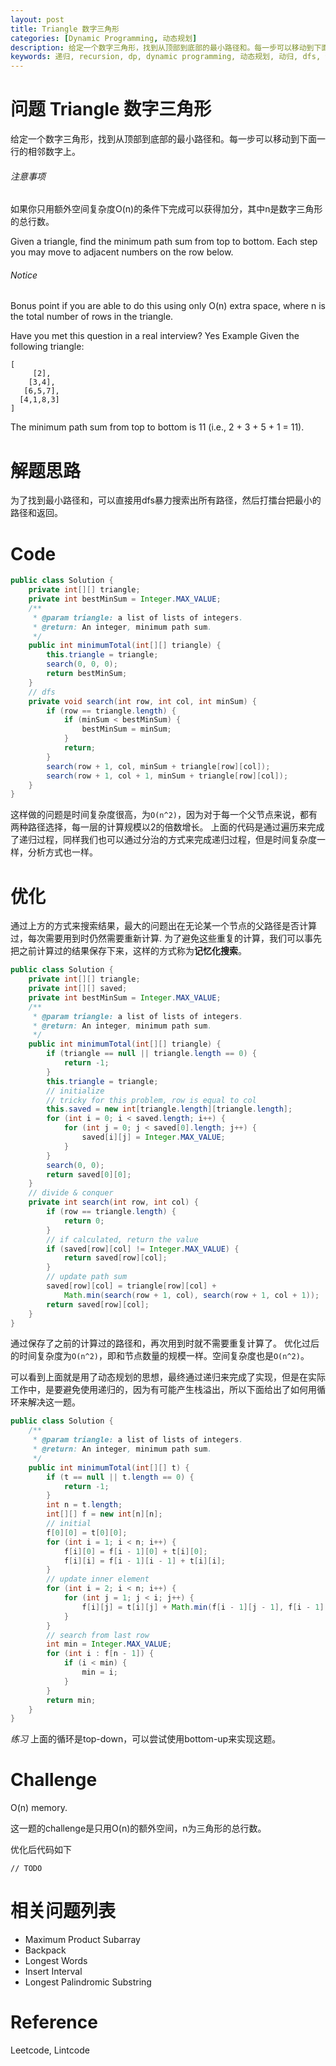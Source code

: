 ```yaml
---
layout: post
title: Triangle 数字三角形 
categories: [Dynamic Programming, 动态规划]
description: 给定一个数字三角形，找到从顶部到底部的最小路径和。每一步可以移动到下面一行的相邻数字上。
keywords: 递归, recursion, dp, dynamic programming, 动态规划, 动归, dfs, 深度优先搜索, 记忆化搜索
---
```


# 问题 Triangle 数字三角形
给定一个数字三角形，找到从顶部到底部的最小路径和。每一步可以移动到下面一行的相邻数字上。

###### 注意事项
如果你只用额外空间复杂度O(n)的条件下完成可以获得加分，其中n是数字三角形的总行数。

Given a triangle, find the minimum path sum from top to bottom. Each step you may move to adjacent numbers on the row below.

###### Notice
Bonus point if you are able to do this using only O(n) extra space, where n is the total number of rows in the triangle.

Have you met this question in a real interview? Yes
Example
Given the following triangle:

```
[
     [2],
    [3,4],
   [6,5,7],
  [4,1,8,3]
]
```

The minimum path sum from top to bottom is 11 (i.e., 2 + 3 + 5 + 1 = 11).


# 解题思路
为了找到最小路径和，可以直接用dfs暴力搜索出所有路径，然后打擂台把最小的路径和返回。

# Code

```java
public class Solution {
    private int[][] triangle;
    private int bestMinSum = Integer.MAX_VALUE;
    /**
     * @param triangle: a list of lists of integers.
     * @return: An integer, minimum path sum.
     */
    public int minimumTotal(int[][] triangle) {
        this.triangle = triangle;
        search(0, 0, 0);
        return bestMinSum;
    }
    // dfs
    private void search(int row, int col, int minSum) {
        if (row == triangle.length) {
            if (minSum < bestMinSum) {
                bestMinSum = minSum;
            }
            return;
        }
        search(row + 1, col, minSum + triangle[row][col]);
        search(row + 1, col + 1, minSum + triangle[row][col]);
    }
}
```

这样做的问题是时间复杂度很高，为`O(n^2)`，因为对于每一个父节点来说，都有两种路径选择，每一层的计算规模以2的倍数增长。
上面的代码是通过遍历来完成了递归过程，同样我们也可以通过分治的方式来完成递归过程，但是时间复杂度一样，分析方式也一样。

# 优化
通过上方的方式来搜索结果，最大的问题出在无论某一个节点的父路径是否计算过，每次需要用到时仍然需要重新计算.
为了避免这些重复的计算，我们可以事先把之前计算过的结果保存下来，这样的方式称为**记忆化搜索**。

```java
public class Solution {
    private int[][] triangle;
    private int[][] saved;
    private int bestMinSum = Integer.MAX_VALUE;
    /**
     * @param triangle: a list of lists of integers.
     * @return: An integer, minimum path sum.
     */
    public int minimumTotal(int[][] triangle) {
        if (triangle == null || triangle.length == 0) {
            return -1;
        }
        this.triangle = triangle;
        // initialize
        // tricky for this problem, row is equal to col
        this.saved = new int[triangle.length][triangle.length];
        for (int i = 0; i < saved.length; i++) {
            for (int j = 0; j < saved[0].length; j++) {
                saved[i][j] = Integer.MAX_VALUE;
            }
        }
        search(0, 0);
        return saved[0][0];
    }
    // divide & conquer
    private int search(int row, int col) {
        if (row == triangle.length) {
            return 0;
        }
        // if calculated, return the value
        if (saved[row][col] != Integer.MAX_VALUE) {
            return saved[row][col];
        }
        // update path sum
        saved[row][col] = triangle[row][col] + 
            Math.min(search(row + 1, col), search(row + 1, col + 1));
        return saved[row][col];
    }
}
```

通过保存了之前的计算过的路径和，再次用到时就不需要重复计算了。
优化过后的时间复杂度为`O(n^2)`，即和节点数量的规模一样。空间复杂度也是`O(n^2)`。

可以看到上面就是用了动态规划的思想，最终通过递归来完成了实现，但是在实际工作中，是要避免使用递归的，因为有可能产生栈溢出，所以下面给出了如何用循环来解决这一题。

```java
public class Solution {
    /**
     * @param triangle: a list of lists of integers.
     * @return: An integer, minimum path sum.
     */
    public int minimumTotal(int[][] t) {
        if (t == null || t.length == 0) {
            return -1;
        }
        int n = t.length;
        int[][] f = new int[n][n];
        // initial
        f[0][0] = t[0][0];
        for (int i = 1; i < n; i++) {
            f[i][0] = f[i - 1][0] + t[i][0];
            f[i][i] = f[i - 1][i - 1] + t[i][i];
        }
        // update inner element
        for (int i = 2; i < n; i++) {
            for (int j = 1; j < i; j++) {
                f[i][j] = t[i][j] + Math.min(f[i - 1][j - 1], f[i - 1][j]);
            }
        }
        // search from last row
        int min = Integer.MAX_VALUE;
        for (int i : f[n - 1]) {
            if (i < min) {
                min = i;
            }
        }
        return min;
    }
}
```

*练习* 上面的循环是top-down，可以尝试使用bottom-up来实现这题。

# Challenge 
O(n) memory.

这一题的challenge是只用O(n)的额外空间，n为三角形的总行数。


优化后代码如下

```
// TODO
```



# 相关问题列表 
* Maximum Product Subarray  
* Backpack  
* Longest Words  
* Insert Interval  
* Longest Palindromic Substring 

# Reference 
Leetcode, Lintcode


